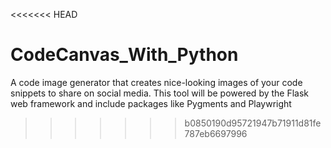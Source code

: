 <<<<<<< HEAD

# CodeCanvas_With_Python
A code image generator that creates nice-looking images of your code snippets to share on social media. This tool  will be powered by the Flask web framework and include packages like Pygments and Playwright
>>>>>>> b0850190d95721947b71911d81fe787eb6697996
